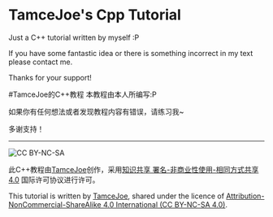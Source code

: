 # TamceJoe's Cpp Tutorial
 Just a C++ tutorial written by myself :P
 
 If you have some fantastic idea or there is something incorrect in my text please contact me.
 
 Thanks for your support!

#TamceJoe的C++教程
 本教程由本人所编写:P
 
 如果你有任何想法或者发现教程内容有错误，请练习我~
 
 多谢支持！



---


![CC BY-NC-SA](https://i.creativecommons.org/l/by-nc-sa/4.0/88x31.png)

 此C++教程由[TamceJoe](http://www.tamce.cn/)创作，采用[知识共享 署名-非商业性使用-相同方式共享 4.0](http://creativecommons.org/licenses/by-nc-sa/4.0/) 国际许可协议进行许可。

 This tutorial is written by [TamceJoe](http://www.tamce.cn), shared under the licence of [Attribution-NonCommercial-ShareAlike 4.0 International (CC BY-NC-SA 4.0)](http://creativecommons.org/licenses/by-nc-sa/4.0/).